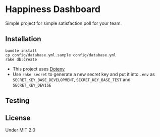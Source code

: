 Happiness Dashboard
==

Simple project for simple satisfaction poll for your team.

## Installation

```shell
bundle install
cp config/database.yml.sample config/database.yml
rake db:create
```

* This project uses [Dotenv]()
* Use `rake secret` to generate a new secret key and put it into `.env` as `SECRET_KEY_BASE_DEVELOPMENT`, `SECRET_KEY_BASE_TEST` and `SECRET_KEY_DEVISE`

## Testing

## License

Under MIT 2.0